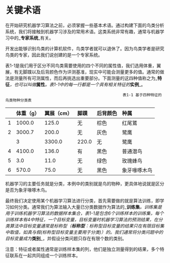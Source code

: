 # 关键术语

在开始研究机器学习算法之前，必须掌握一些基本术语。通过构建下面的鸟类分析系统，我们将接触到机器学习涉及的常用术语。这类系统非常有趣，通常与机器学习中的_**专家系统**_有关。

开发出能够识别鸟类的计算机软件，鸟类学者就可以退休了。因为鸟类学者是研究鸟类的专家，因此我们说创建的是一个专家系统。

表1-1是我们用于区分不同鸟类需要使用的四个不同的属性值，我们选用体重，翼展，有无脚蹼以及后背颜色作为评测基准，现实中可能会测量更多的值。通常的做法是测量所有可测属性，而后再挑选出重要部分。下面测量的这四种值称之为_**特征**_，也可以叫做_**属性**_。表1-1中的每一行都是一个具有相关特征的_**实例**_。

```
                                                    表1-1 基于四种特征的鸟类物种分类表
```

|  | 体重（g） | 翼展（cm） | 脚蹼 | 后背颜色 | 种属 |
| :--- | :--- | :--- | :--- | :--- | :--- |
| 1 | 1000.0 | 125.0 | 无 | 棕色 | 红尾鵟 |
| 2 | 3000.7 | 200.0 | 无 | 灰色 | 鹭鹰 |
|  | 3 | 3300.0 | 220.0 | 无 | 鹭鹰 |
| 4 | 4100.0 | 136.0 | 有 | 黑色 | 普通潜鸟 |
| 5 | 3.0 | 11.0 | 无 | 绿色 | 玫瑰蜂鸟 |
| 6 | 570.0 | 75.0 | 无 | 黑色 | 象牙喙啄木鸟 |



机器学习的主要任务就是分类，本例中的类别就是鸟的物种，更具体地说就是区分是否为象牙喙啄木鸟。

最终我们决定使用某个机器学习算法进行分类，首先需要做的就是算法训练，即学习如何分类。通常我们为算法输入大量已分类数据作为算法的_**训练集**_。训练集是用于训练机器学习算法的数据样本集合，表1-1是包含6个训练样本的训练集，每个训练样本有4中特征，一个目标变量，目标变量时机器学习算法的预测结果，在分类算法中目标变量通常是标称型（**标称型**：标称型目标变量的结果只在有限目标集中取值，如真与假\(标称型目标变量主要用于分类\)）的。我们通常将分类问题中的目标变量成为_**类别**_，并假设分类问题只存在有限个数的类别。

注意：特征或者属性通常是训练样本集的列，他们是独立测量得到的结果，多个特征联系在一起共同组成一个训练样本。

